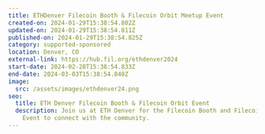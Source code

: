 ```yaml
---
title: ETHDenver Filecoin Booth & Filecoin Orbit Meetup Event
created-on: 2024-01-29T15:38:54.802Z
updated-on: 2024-01-29T15:38:54.811Z
published-on: 2024-01-29T15:38:54.825Z
category: supported-sponsored
location: Denver, CO
external-link: https://hub.fil.org/ethdenver2024
start-date: 2024-02-28T15:38:54.833Z
end-date: 2024-03-03T15:38:54.840Z
image:
  src: /assets/images/ethdenver24.png
seo:
  title: ETH Denver Filecoin Booth & Filecoin Orbit Event
  description: Join us at ETH Denver for the Filecoin Booth and Filecoin Orbit
    Event to connect with the community.
---
```


